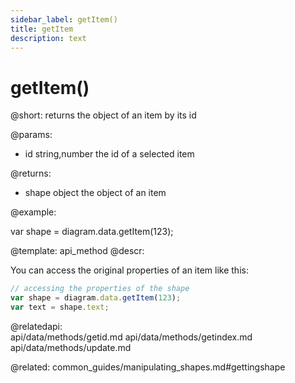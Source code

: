 ```yaml
---
sidebar_label: getItem()
title: getItem
description: text
---
```


# getItem()

@short: 
	returns the object of an item by its id
	
@params:

- id		string,number		the id of a selected item

@returns:

- shape    	object      	the object of an item

@example:

var shape = diagram.data.getItem(123);


@template:	api_method
@descr:

You can access the original properties of an item like this:

~~~js
// accessing the properties of the shape
var shape = diagram.data.getItem(123);
var text = shape.text;
~~~

@relatedapi:	
	api/data/methods/getid.md
	api/data/methods/getindex.md
    api/data/methods/update.md
	
@related:
	common_guides/manipulating_shapes.md#gettingshape